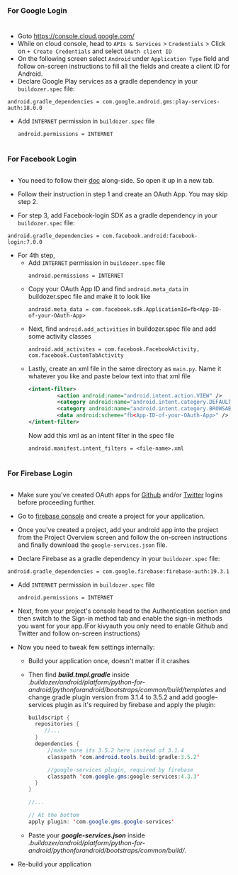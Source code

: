 ### For Google Login
#
* Goto https://console.cloud.google.com/
* While on cloud console, head to `APIs & Services` > `Credentials` > Click on `+ Create Credentials` and select `OAuth client ID`
* On the following screen select `Android` under `Application Type` field and follow on-screen instructions to fill all the fields and create a client ID for Android.
* Declare Google Play services as a gradle dependency in your `buildozer.spec` file:

```spec
android.gradle_dependencies = com.google.android.gms:play-services-auth:18.0.0
```

* Add `INTERNET` permission in `buildozer.spec` file
    ```spec
    android.permissions = INTERNET
    ```

#
### For Facebook Login
##
* You need to follow their [doc](https://developers.facebook.com/docs/facebook-login/android/) along-side. So open it up in a new tab.

* Follow their instruction in step 1 and create an OAuth App. You may skip step 2.

* For step 3, add Facebook-login SDK as a gradle dependency in your `buildozer.spec` file:
 ```spec
 android.gradle_dependencies = com.facebook.android:facebook-login:7.0.0
 ```
 
* For 4th step,
  * Add `INTERNET` permission in `buildozer.spec` file
    ```spec
    android.permissions = INTERNET
    ```
  * Copy your OAuth App ID and find `android.meta_data` in buildozer.spec file and make it to look like
    ```spec
    android.meta_data = com.facebook.sdk.ApplicationId=fb<App-ID-of-your-OAuth-App>
    ```
  * Next, find `android.add_activities` in buildozer.spec file and add some activity classes
    ```spec
    android.add_activites = com.facebook.FacebookActivity, com.facebook.CustomTabActivity
    ```
  * Lastly, create an xml file in the same directory as `main.py`. Name it whatever you like and paste below text into that xml file
    ```xml
    <intent-filter>
             <action android:name="android.intent.action.VIEW" />
             <category android:name="android.intent.category.DEFAULT" />
             <category android:name="android.intent.category.BROWSABLE" />
             <data android:scheme="fb<App-ID-of-your-OAuth-App>" />
    </intent-filter>
    ```
    Now add this xml as an intent filter in the spec file
    ```spec
    android.manifest.intent_filters = <file-name>.xml
    ```
#
### For Firebase Login
##
* Make sure you've created OAuth apps for [Github](https://github.com/settings/applications/new) and/or [Twitter](https://developer.twitter.com/en/apps/create) logins before proceeding further.

* Go to [firebase console](https://console.firebase.google.com) and create a project for your application.

* Once you've created a project, add your android app into the project from the Project Overview screen and follow the on-screen instructions and finally download
the `google-services.json` file.

* Declare Firebase as a gradle dependency in your `buildozer.spec` file:
 ```spec
 android.gradle_dependencies = com.google.firebase:firebase-auth:19.3.1
 ```
 
 * Add `INTERNET` permission in `buildozer.spec` file
    ```spec
    android.permissions = INTERNET
    ```

* Next, from your project's console head to the Authentication section and then switch to the Sign-in method tab and enable the sign-in methods you want for your
app.(For kivyauth you only need to enable Github and Twitter and follow on-screen instructions)

* Now you need to tweak few settings internally:
  * Build your application once, doesn't matter if it crashes
  * Then find ***build.tmpl.gradle*** inside *.buildozer/android/platform/python-for-android/pythonforandroid/bootstraps/common/build/templates* and change gradle plugin version
  from 3.1.4 to 3.5.2 and add google-services plugin as it's required by firebase and apply the plugin:
      ```java
      buildscript {
        repositories {
           //...
        }
        dependencies {
            //make sure its 3.5.2 here instead of 3.1.4 
            classpath 'com.android.tools.build:gradle:3.5.2'

            //google-services plugin, required by firebase
            classpath 'com.google.gms:google-services:4.3.3'
        }
      }

      //...

      // At the bottom
      apply plugin: 'com.google.gms.google-services'
      ```
  
  * Paste your ***google-services.json*** inside *.buildozer/android/platform/python-for-android/pythonforandroid/bootstraps/common/build/*.
* Re-build your application
  
